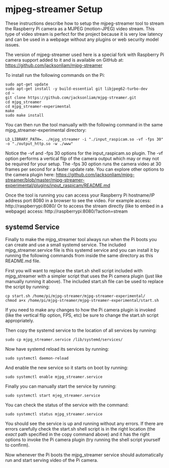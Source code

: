 # mjpeg-streamer Setup

These instructions describe how to setup the mjpeg-streamer tool to stream the
Raspberry Pi camera as a MJPEG (motion-JPEG) video stream.  This type of video
stream is perfect for the project because it is very low latency and can be
used in a webpage without any plugins or web security model issues.

The version of mjpeg-streamer used here is a special fork with Raspberry Pi
camera support added to it and is available on GitHub at: https://github.com/jacksonliam/mjpg-streamer

To install run the following commands on the Pi:

    sudo apt-get update
    sudo apt-get install -y build-essential git libjpeg62-turbo-dev
    cd ~
    git clone https://github.com/jacksonliam/mjpg-streamer.git
    cd mjpg_streamer
    cd mjpg_streamer-experimental
    make
    sudo make install

You can then run the tool manually with the following command in the same
mjpg_streamer-experimental directory:

    LD_LIBRARY_PATH=. ./mjpg_streamer -i "./input_raspicam.so -vf -fps 30" -o "./output_http.so -w ./www"

Notice the -vf and -fps 30 options for the input_raspicam.so plugin.  The -vf
option performs a vertical flip of the camera output which may or may not be required
for your setup.  The -fps 30 option runs the camera video at 30 frames per second
for a faster update rate.  You can explore other options to the camera plugin
here: https://github.com/jacksonliam/mjpg-streamer/blob/master/mjpg-streamer-experimental/plugins/input_raspicam/README.md

Once the tool is running you can access your Raspberry Pi hostname/IP address
port 8080 in a browser to see the video.  For example access: http://raspberrypi:8080/
Or to access the stream directly (like to embed in a webpage) access: http://raspberrypi:8080/?action=stream

## systemd Service

Finally to make the mjpg_streamer tool always run when the Pi boots you can create
and use a small systemd service.  The included mjpg_streamer.service file is this
systemd service and you can install it by running the following commands from inside
the same directory as this README.md file.

First you will want to replace the start.sh shell script included with mjpg_streamer
with a simpler script that uses the Pi camera plugin (just like manually running it
above).  The included start.sh file can be used to replace the script by running:

    cp start.sh /home/pi/mjpg-streamer/mjpg-streamer-experimental/
    chmod a+x /home/pi/mjpg-streamer/mjpg-streamer-experimental/start.sh

If you need to make any changes to how the Pi camera plugin is invoked (like the
vertical flip option, FPS, etc) be sure to change the start.sh script appropriately.

Then copy the systemd service to the location of all services by running:

    sudo cp mjpg_streamer.service /lib/systemd/services/

Now have systemd reload its services by running:

    sudo systemctl daemon-reload

And enable the new service so it starts on boot by running:

    sudo systemctl enable mjpg_streamer.service

Finally you can manually start the service by running:

    sudo systemctl start mjeg_streamer.service

You can check the status of the service with the command:

    sudo systemctl status mjpg_streamer.service

You should see the service is up and running without any errors.  If there are errors
carefully check the start.sh shell script is in the right location (the _exact_ path
specified in the copy command above) and it has the right options to invoke the Pi
camera plugin (try running the shell script yourself to confirm).

Now whenever the Pi boots the mjpg_streamer service should automatically run and
start serving video of the Pi camera.

